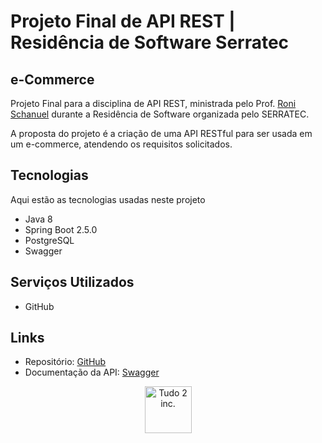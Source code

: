 # Projeto Final de API REST | Residência de Software Serratec

## e-Commerce

Projeto Final para a disciplina de API REST, ministrada pelo Prof. [Roni Schanuel](https://github.com/roni-info) durante a Residência de Software organizada pelo SERRATEC.

A proposta do projeto é a criação de uma API RESTful para ser usada em um e-commerce, atendendo os requisitos solicitados.

## Tecnologias

Aqui estão as tecnologias usadas neste projeto

- Java 8
- Spring Boot 2.5.0
- PostgreSQL
- Swagger

## Serviços Utilizados
 
- GitHub

## Links

- Repositório: [GitHub](https://github.com/T2-IT/api-ecommerce)
- Documentação da API: [Swagger](https://residencia-ecommerce.herokuapp.com/swagger-ui/index.html#)


<p align="center">
  <img src="https://github.com/T2-Inc/logo/blob/main/T2%20Inc%20Logo.svg"
       alt="Tudo 2 inc."
       height="75"
       width="75"
  />
</p>
